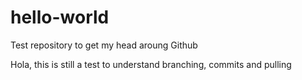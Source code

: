 # hello-world
Test repository to get my head aroung Github

Hola, this is still a test to understand branching, commits and pulling

